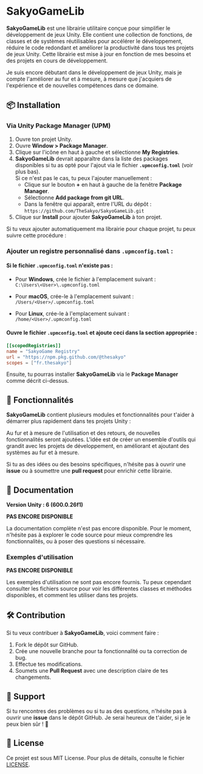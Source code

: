 # SakyoGameLib

**SakyoGameLib** est une librairie utilitaire conçue pour simplifier le développement de jeux Unity. Elle contient une collection de fonctions, de classes et de systèmes réutilisables pour accélérer le développement, réduire le code redondant et améliorer la productivité dans tous tes projets de jeux Unity. Cette librairie est mise à jour en fonction de mes besoins et des projets en cours de développement.

Je suis encore débutant dans le développement de jeux Unity, mais je compte l'améliorer au fur et à mesure, à mesure que j'acquiers de l'expérience et de nouvelles compétences dans ce domaine.

## 📦 Installation

### Via Unity Package Manager (UPM)

1. Ouvre ton projet Unity.
2. Ouvre **Window > Package Manager**.
3. Clique sur l'icône en haut à gauche et sélectionne **My Registries**.
4. **SakyoGameLib** devrait apparaître dans la liste des packages disponibles si tu as opté pour l'ajout via le fichier **`.upmconfig.toml`** (voir plus bas).  
   Si ce n'est pas le cas, tu peux l'ajouter manuellement :
    - Clique sur le bouton **+** en haut à gauche de la fenêtre **Package Manager**.
    - Sélectionne **Add package from git URL**.
    - Dans la fenêtre qui apparaît, entre l'URL du dépôt :  
      `https://github.com/TheSakyo/SakyoGameLib.git`
5. Clique sur **Install** pour ajouter **SakyoGameLib** à ton projet.

Si tu veux ajouter automatiquement ma librairie pour chaque projet, tu peux suivre cette procédure :

### Ajouter un registre personnalisé dans **`.upmconfig.toml`** :

#### Si le fichier `.upmconfig.toml` n'existe pas :

- Pour **Windows**, crée le fichier à l'emplacement suivant :  
  `C:\Users\<User>\.upmconfig.toml`

- Pour **macOS**, crée-le à l'emplacement suivant :  
  `/Users/<User>/.upmconfig.toml`

- Pour **Linux**, crée-le à l'emplacement suivant :  
  `/home/<User>/.upmconfig.toml`

#### Ouvre le fichier `.upmconfig.toml` et ajoute ceci dans la section appropriée :

```toml
[[scopedRegistries]]
name = "SakyoGame Registry"
url = "https://npm.pkg.github.com/@thesakyo"
scopes = ["fr.thesakyo"]
```

Ensuite, tu pourras installer **SakyoGameLib** via le **Package Manager** comme décrit ci-dessus.

## 🚀 Fonctionnalités

**SakyoGameLib** contient plusieurs modules et fonctionnalités pour t'aider à démarrer plus rapidement dans tes projets Unity :

Au fur et à mesure de l'utilisation et des retours, de nouvelles fonctionnalités seront ajoutées. L'idée est de créer un ensemble d'outils qui grandit avec les projets de développement, en améliorant et ajoutant des systèmes au fur et à mesure.

Si tu as des idées ou des besoins spécifiques, n'hésite pas à ouvrir une **issue** ou à soumettre une **pull request** pour enrichir cette librairie.

## 📖 Documentation

**Version Unity : 6 (600.0.26f1)**

**PAS ENCORE DISPONIBLE**

La documentation complète n'est pas encore disponible. Pour le moment, n'hésite pas à explorer le code source pour mieux comprendre les fonctionnalités, ou à poser des questions si nécessaire.

### Exemples d'utilisation

**PAS ENCORE DISPONIBLE**

Les exemples d'utilisation ne sont pas encore fournis. Tu peux cependant consulter les fichiers source pour voir les différentes classes et méthodes disponibles, et comment les utiliser dans tes projets.

## 🛠️ Contribution

Si tu veux contribuer à **SakyoGameLib**, voici comment faire :

1. Fork le dépôt sur GitHub.
2. Crée une nouvelle branche pour ta fonctionnalité ou ta correction de bug.
3. Effectue tes modifications.
4. Soumets une **Pull Request** avec une description claire de tes changements.

## 💬 Support

Si tu rencontres des problèmes ou si tu as des questions, n'hésite pas à ouvrir une **issue** dans le dépôt GitHub. Je serai heureux de t'aider, si je le peux bien sûr ! 🙂

## 📜 License

Ce projet est sous MIT License. Pour plus de détails, consulte le fichier [LICENSE](./LICENSE).
